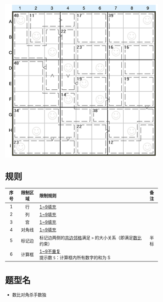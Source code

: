 ![](../../../images/sudoku/数比+对角+杀手数独.png)

# 规则

| 序号  | 限制区域 | 限制规则                                | 备注  |
|:---:|:----:|:------------------------------------|:---:|
|  1  |  行   | [1~9填充]                             |     |
|  2  |  列   | [1~9填充]                             |     |
|  3  |  宫   | [1~9填充]                             |     |
|  4  | 对角线  | [1~9填充]                             |     |
|  5  | 标记边  | 标记边两侧的[共边邻格]满足 `>` 的大小关系（即满足[数比]约束） | 半标  |
|  6  | 计算框  | [1~9不重复]<br/>提示数 `S`：计算框内所有数字的和为 S  |     |

# 题型名

- 数比对角杀手数独

[1~9填充]: ../../../rules.md#1~9填充

[1~9不重复]: ../../../rules.md#1~9不重复

[共边邻格]: ../../../rules.md#共边邻格

[数比]: ../../../rules.md#数比
